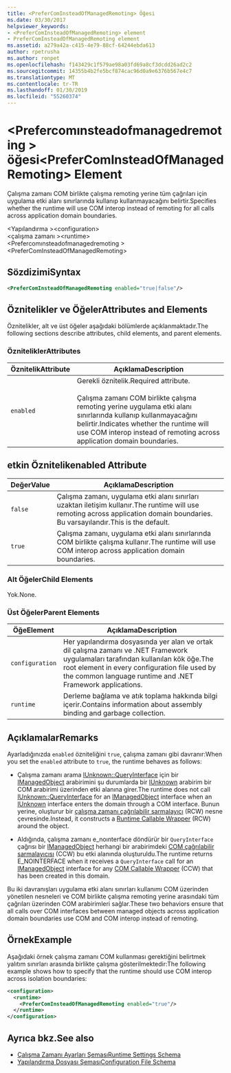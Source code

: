 ```yaml
---
title: <PreferComInsteadOfManagedRemoting> Öğesi
ms.date: 03/30/2017
helpviewer_keywords:
- <PreferComInsteadOfManagedRemoting> element
- PreferComInsteadOfManagedRemoting element
ms.assetid: a279a42a-c415-4e79-88cf-64244ebda613
author: rpetrusha
ms.author: ronpet
ms.openlocfilehash: f143429c1f579ae98a03fd69a8cf3dcdd26ad2c2
ms.sourcegitcommit: 14355b4b2fe5bcf874cac96d0a9e6376b567e4c7
ms.translationtype: MT
ms.contentlocale: tr-TR
ms.lasthandoff: 01/30/2019
ms.locfileid: "55260374"
---
```

# <a name="prefercominsteadofmanagedremoting-element"></a><span data-ttu-id="39546-102">\<Prefercomınsteadofmanagedremoting > öğesi</span><span class="sxs-lookup"><span data-stu-id="39546-102">\<PreferComInsteadOfManagedRemoting> Element</span></span>
<span data-ttu-id="39546-103">Çalışma zamanı COM birlikte çalışma remoting yerine tüm çağrıları için uygulama etki alanı sınırlarında kullanıp kullanmayacağını belirtir.</span><span class="sxs-lookup"><span data-stu-id="39546-103">Specifies whether the runtime will use COM interop instead of remoting for all calls across application domain boundaries.</span></span>  
  
 <span data-ttu-id="39546-104">\<Yapılandırma ></span><span class="sxs-lookup"><span data-stu-id="39546-104">\<configuration></span></span>  
<span data-ttu-id="39546-105">\<çalışma zamanı ></span><span class="sxs-lookup"><span data-stu-id="39546-105">\<runtime></span></span>  
<span data-ttu-id="39546-106">\<Prefercomınsteadofmanagedremoting ></span><span class="sxs-lookup"><span data-stu-id="39546-106">\<PreferComInsteadOfManagedRemoting></span></span>  
  
## <a name="syntax"></a><span data-ttu-id="39546-107">Sözdizimi</span><span class="sxs-lookup"><span data-stu-id="39546-107">Syntax</span></span>  
  
```xml  
<PreferComInsteadOfManagedRemoting enabled="true|false"/>  
```  
  
## <a name="attributes-and-elements"></a><span data-ttu-id="39546-108">Öznitelikler ve Öğeler</span><span class="sxs-lookup"><span data-stu-id="39546-108">Attributes and Elements</span></span>  
 <span data-ttu-id="39546-109">Öznitelikler, alt ve üst öğeler aşağıdaki bölümlerde açıklanmaktadır.</span><span class="sxs-lookup"><span data-stu-id="39546-109">The following sections describe attributes, child elements, and parent elements.</span></span>  
  
### <a name="attributes"></a><span data-ttu-id="39546-110">Öznitelikler</span><span class="sxs-lookup"><span data-stu-id="39546-110">Attributes</span></span>  
  
|<span data-ttu-id="39546-111">Öznitelik</span><span class="sxs-lookup"><span data-stu-id="39546-111">Attribute</span></span>|<span data-ttu-id="39546-112">Açıklama</span><span class="sxs-lookup"><span data-stu-id="39546-112">Description</span></span>|  
|---------------|-----------------|  
|`enabled`|<span data-ttu-id="39546-113">Gerekli öznitelik.</span><span class="sxs-lookup"><span data-stu-id="39546-113">Required attribute.</span></span><br /><br /> <span data-ttu-id="39546-114">Çalışma zamanı COM birlikte çalışma remoting yerine uygulama etki alanı sınırlarında kullanıp kullanmayacağını belirtir.</span><span class="sxs-lookup"><span data-stu-id="39546-114">Indicates whether the runtime will use COM interop instead of remoting across application domain boundaries.</span></span>|  
  
## <a name="enabled-attribute"></a><span data-ttu-id="39546-115">etkin Öznitelik</span><span class="sxs-lookup"><span data-stu-id="39546-115">enabled Attribute</span></span>  
  
|<span data-ttu-id="39546-116">Değer</span><span class="sxs-lookup"><span data-stu-id="39546-116">Value</span></span>|<span data-ttu-id="39546-117">Açıklama</span><span class="sxs-lookup"><span data-stu-id="39546-117">Description</span></span>|  
|-----------|-----------------|  
|`false`|<span data-ttu-id="39546-118">Çalışma zamanı, uygulama etki alanı sınırları uzaktan iletişim kullanır.</span><span class="sxs-lookup"><span data-stu-id="39546-118">The runtime will use remoting across application domain boundaries.</span></span> <span data-ttu-id="39546-119">Bu varsayılandır.</span><span class="sxs-lookup"><span data-stu-id="39546-119">This is the default.</span></span>|  
|`true`|<span data-ttu-id="39546-120">Çalışma zamanı, uygulama etki alanı sınırlarında COM birlikte çalışma kullanır.</span><span class="sxs-lookup"><span data-stu-id="39546-120">The runtime will use COM interop across application domain boundaries.</span></span>|  
  
### <a name="child-elements"></a><span data-ttu-id="39546-121">Alt Öğeler</span><span class="sxs-lookup"><span data-stu-id="39546-121">Child Elements</span></span>  
 <span data-ttu-id="39546-122">Yok.</span><span class="sxs-lookup"><span data-stu-id="39546-122">None.</span></span>  
  
### <a name="parent-elements"></a><span data-ttu-id="39546-123">Üst Öğeler</span><span class="sxs-lookup"><span data-stu-id="39546-123">Parent Elements</span></span>  
  
|<span data-ttu-id="39546-124">Öğe</span><span class="sxs-lookup"><span data-stu-id="39546-124">Element</span></span>|<span data-ttu-id="39546-125">Açıklama</span><span class="sxs-lookup"><span data-stu-id="39546-125">Description</span></span>|  
|-------------|-----------------|  
|`configuration`|<span data-ttu-id="39546-126">Her yapılandırma dosyasında yer alan ve ortak dil çalışma zamanı ve .NET Framework uygulamaları tarafından kullanılan kök öğe.</span><span class="sxs-lookup"><span data-stu-id="39546-126">The root element in every configuration file used by the common language runtime and .NET Framework applications.</span></span>|  
|`runtime`|<span data-ttu-id="39546-127">Derleme bağlama ve atık toplama hakkında bilgi içerir.</span><span class="sxs-lookup"><span data-stu-id="39546-127">Contains information about assembly binding and garbage collection.</span></span>|  
  
## <a name="remarks"></a><span data-ttu-id="39546-128">Açıklamalar</span><span class="sxs-lookup"><span data-stu-id="39546-128">Remarks</span></span>  
 <span data-ttu-id="39546-129">Ayarladığınızda `enabled` özniteliğini `true`, çalışma zamanı gibi davranır:</span><span class="sxs-lookup"><span data-stu-id="39546-129">When you set the `enabled` attribute to `true`, the runtime behaves as follows:</span></span>  
  
-   <span data-ttu-id="39546-130">Çalışma zamanı arama [IUnknown::QueryInterface](https://go.microsoft.com/fwlink/?LinkID=144867) için bir [IManagedObject](../../../../../docs/framework/unmanaged-api/hosting/imanagedobject-interface.md) arabirimini şu durumlarda bir [IUnknown](https://go.microsoft.com/fwlink/?LinkId=148003) arabirim bir COM arabirimi üzerinden etki alanına girer.</span><span class="sxs-lookup"><span data-stu-id="39546-130">The runtime does not call [IUnknown::QueryInterface](https://go.microsoft.com/fwlink/?LinkID=144867) for an [IManagedObject](../../../../../docs/framework/unmanaged-api/hosting/imanagedobject-interface.md) interface when an [IUnknown](https://go.microsoft.com/fwlink/?LinkId=148003) interface enters the domain through a COM interface.</span></span> <span data-ttu-id="39546-131">Bunun yerine, oluşturur bir [çalışma zamanı çağrılabilir sarmalayıcı](../../../../../docs/framework/interop/runtime-callable-wrapper.md) (RCW) nesne çevresinde.</span><span class="sxs-lookup"><span data-stu-id="39546-131">Instead, it constructs a [Runtime Callable Wrapper](../../../../../docs/framework/interop/runtime-callable-wrapper.md) (RCW) around the object.</span></span>  
  
-   <span data-ttu-id="39546-132">Aldığında, çalışma zamanı e_noınterface döndürür bir `QueryInterface` çağrısı bir [IManagedObject](../../../../../docs/framework/unmanaged-api/hosting/imanagedobject-interface.md) herhangi bir arabirimdeki [COM çağrılabilir sarmalayıcısı](../../../../../docs/framework/interop/com-callable-wrapper.md) (CCW) bu etki alanında oluşturuldu.</span><span class="sxs-lookup"><span data-stu-id="39546-132">The runtime returns E_NOINTERFACE when it receives a `QueryInterface` call for an [IManagedObject](../../../../../docs/framework/unmanaged-api/hosting/imanagedobject-interface.md) interface for any [COM Callable Wrapper](../../../../../docs/framework/interop/com-callable-wrapper.md) (CCW) that has been created in this domain.</span></span>  
  
 <span data-ttu-id="39546-133">Bu iki davranışları uygulama etki alanı sınırları kullanımı COM üzerinden yönetilen nesneleri ve COM birlikte çalışma remoting yerine arasındaki tüm çağrıları üzerinden COM arabirimleri sağlar.</span><span class="sxs-lookup"><span data-stu-id="39546-133">These two behaviors ensure that all calls over COM interfaces between managed objects across application domain boundaries use COM and COM interop instead of remoting.</span></span>  
  
## <a name="example"></a><span data-ttu-id="39546-134">Örnek</span><span class="sxs-lookup"><span data-stu-id="39546-134">Example</span></span>  
 <span data-ttu-id="39546-135">Aşağıdaki örnek çalışma zamanı COM kullanması gerektiğini belirtmek yalıtım sınırları arasında birlikte çalışma gösterilmektedir:</span><span class="sxs-lookup"><span data-stu-id="39546-135">The following example shows how to specify that the runtime should use COM interop across isolation boundaries:</span></span>  
  
```xml  
<configuration>  
  <runtime>  
    <PreferComInsteadOfManagedRemoting enabled="true"/>  
  </runtime>  
</configuration>  
```  
  
## <a name="see-also"></a><span data-ttu-id="39546-136">Ayrıca bkz.</span><span class="sxs-lookup"><span data-stu-id="39546-136">See also</span></span>
- [<span data-ttu-id="39546-137">Çalışma Zamanı Ayarları Şeması</span><span class="sxs-lookup"><span data-stu-id="39546-137">Runtime Settings Schema</span></span>](../../../../../docs/framework/configure-apps/file-schema/runtime/index.md)
- [<span data-ttu-id="39546-138">Yapılandırma Dosyası Şeması</span><span class="sxs-lookup"><span data-stu-id="39546-138">Configuration File Schema</span></span>](../../../../../docs/framework/configure-apps/file-schema/index.md)
